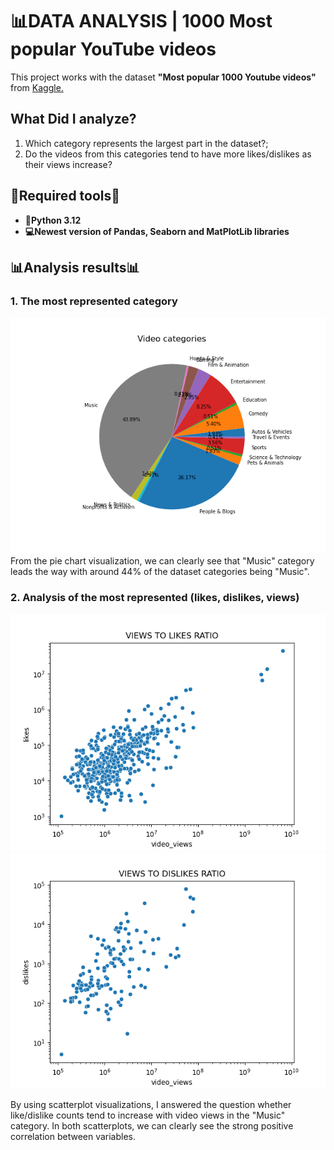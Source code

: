 # 📊DATA ANALYSIS | 1000 Most popular YouTube videos
This project works with the dataset <strong>"Most popular 1000 Youtube videos"</strong> from <a href="https://www.kaggle.com/datasets/samithsachidanandan/most-popular-1000-youtube-videos?phase=FinishSSORegistration&returnUrl=%2Fdatasets%2Fsamithsachidanandan%2Fmost-popular-1000-youtube-videos%2Fversions%2F1%3Fresource%3Ddownload&SSORegistrationToken=CfDJ8AuLNK2TuwVNoq0UgqCcqcYFrvoQ1_gpuSj8UBlKg_2JcBQheD7VuCeMPm6HAvTiY_pV_t9XG8J_DWvmyTEOweuCMGoyDLgNa638LJnp3KiU4qe6h6so7Dt24-WRq5Bmj7JaOQu-YVKuZcM7moKJHSWQTdVP6DGXSGDrEUqq8EBqNThE3an4Ff5ZpEMQXVhT16iqTUu3URrKZ6F5Sjh5gLgoSYtDFR-Wmp_X-XXI-KE21A1WhkebIIr75jEXk47K8SNzOl61JcOb0SX9rD7mkjAntnk7Ny3OTzMO5xRKhMQmGNfGItWAlvg4GmovRiSylsY8jdCfygKppSBMujJCq40&DisplayName=Maximili%C3%A1n+Cenkner">Kaggle.</a>
<h2>What Did I analyze?</h2>
<ol>
  <li>Which category represents the largest part in the dataset?;</li>
  <li>Do the videos from this categories tend to have more likes/dislikes as their views increase?</li>
</ol>

<h2>🔴Required tools🔴</h2>
<ul>
  <li>
    <strong>🐍Python 3.12</strong>
  </li>
  <li>
    <strong>💻Newest version of Pandas, Seaborn and MatPlotLib libraries</strong>
  </li>
</ul>

<h2>📊Analysis results📊</h2>

<h3>1. The most represented category</h3>
<img src="Visualizations/video_categories.png" alt="Pie chart visualization showing proportions of each category">

<br>
  From the pie chart visualization, we can clearly see that "Music" category leads the way with around 44% of the dataset categories being "Music". 

<h3>2. Analysis of the most represented (likes, dislikes, views)</h3>
<img src="Visualizations/views_likes_ratio-music.png" alt="Scatterplot visualization, which shows the ratio between views and likes in the music category"><img src="Visualizations/views_dislikes_ratio-music.png" alt="Scatterplot visualization, which shows the ratio between views and likes in the music category">
  
  By using scatterplot visualizations, I answered the question whether like/dislike counts tend to increase with video views in the "Music" category. In both scatterplots, we can clearly see the strong positive correlation between variables. 

